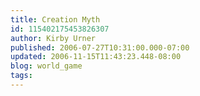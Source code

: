```yaml
---
title: Creation Myth
id: 115402175453826307
author: Kirby Urner
published: 2006-07-27T10:31:00.000-07:00
updated: 2006-11-15T11:43:23.448-08:00
blog: world_game
tags: 
---
```


